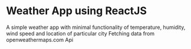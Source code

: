 # Weather App using ReactJS
A simple weather app with minimal functionality of temperature, humidity, wind speed and location of particular city
Fetching data from openweathermaps.com Api



